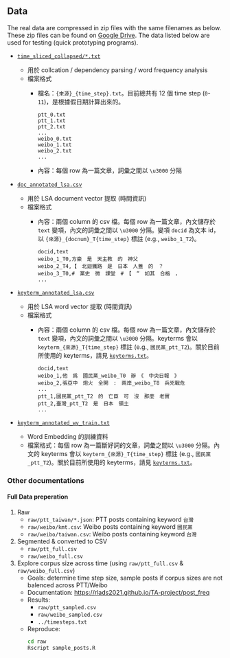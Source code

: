## Data

The real data are compressed in zip files with the same filenames as below. These zip files can be found on [Google Drive](https://drive.google.com/drive/folders/1UuDL7TtnBgseTyCcYNIWynkHvGyEv5l0). The data listed below are used for testing (quick prototyping programs).

- [`time_sliced_collapsed/*.txt`](time_sliced_collapsed/)
    - 用於 collcation / dependency parsing / word frequency analysis
    - 檔案格式
        - 檔名：`{來源}_{time_step}.txt`。目前總共有 12 個 time step (`0`-`11`)，是根據假日期計算出來的。
        
            ```
            ptt_0.txt
            ptt_1.txt
            ptt_2.txt
            ...
            weibo_0.txt
            weibo_1.txt
            weibo_2.txt
            ...
            ```

        - 內容：每個 row 為一篇文章，詞彙之間以 `\u3000` 分隔

- [`doc_annotated_lsa.csv`](doc_annotated_lsa.csv)
    - 用於 LSA document vector 提取 (時間資訊)
    - 檔案格式
        - 內容：兩個 column 的 csv 檔。每個 row 為一篇文章，內文儲存於 `text` 變項，內文的詞彙之間以 `\u3000` 分隔。變項 `docid` 為文本 id，以 `{來源}_{docnum}_T{time_step}` 標註 (e.g., `weibo_1_T2`)。

            ```csv
            docid,text
            weibo_1_T0,方豪　是　天主教　的　神父
            weibo_2_T4,【　北迴鐵路　是　日本　人蓋　的　？
            weibo_3_T0,#　黨史　微　課堂　#　【　“　如其　合格　，
            ...
            ```

- [`keyterm_annotated_lsa.csv`](keyterm_annotated_lsa.csv)
    - 用於 LSA word vector 提取 (時間資訊)
    - 檔案格式
        - 內容：兩個 column 的 csv 檔。每個 row 為一篇文章，內文儲存於 `text` 變項，內文的詞彙之間以 `\u3000` 分隔。keyterms 會以 `keyterm_{來源}_T{time_step}` 標註 (e.g., `國民黨_ptt_T2`)。關於目前所使用的 keyterms，請見 [`keyterms.txt`](keyterms.txt)。

            ```csv
            docid,text
            weibo_1,他　爲　國民黨_weibo_T0　辦　《　中央日報　》
            weibo_2,張亞中　炮火　全開　:　兩岸_weibo_T8　兵兇戰危
            ...
            ptt_1,國民黨_ptt_T2　的　亡臣　可　沒　那麼　老實
            ptt_2,臺灣_ptt_T2　是　日本　領土
            ...
            ```

- [`keyterm_annotated_wv_train.txt`](keyterm_annotated_wv_train.txt)  
    - Word Embedding 的訓練資料
    - 檔案格式：每個 row 為一篇斷好詞的文章，詞彙之間以 `\u3000` 分隔。內文的 keyterms 會以 `keyterm_{來源}_T{time_step}` 標註 (e.g., `國民黨_ptt_T2`)。關於目前所使用的 keyterms，請見 [`keyterms.txt`](keyterms.txt)。


### Other documentations

#### Full Data preperation

1. Raw
    - `raw/ptt_taiwan/*.json`: PTT posts containing keyword `台灣`
    - `raw/weibo/kmt.csv`: Weibo posts containing keyword `國民黨`
    - `raw/weibo/taiwan.csv`: Weibo posts containing keyword `台灣`
2. Segmented & converted to CSV
    - `raw/ptt_full.csv`
    - `raw/weibo_full.csv`
3. Explore corpus size across time (using `raw/ptt_full.csv` & `raw/weibo_full.csv`)
    - Goals: determine time step size, sample posts if corpus sizes are not balenced across PTT/Weibo
    - Documentation: <https://rlads2021.github.io/TA-project/post_freq>
    - Results:
        - `raw/ptt_sampled.csv`
        - `raw/weibo_sampled.csv`
        - `../timesteps.txt`
    - Reproduce:
        ```bash
        cd raw
        Rscript sample_posts.R
        ```